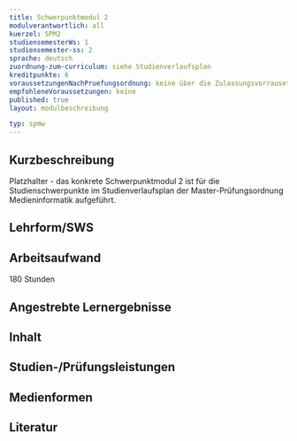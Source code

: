 ```yaml
---
title: Schwerpunktmodul 2
modulverantwortlich: all
kuerzel: SPM2
studiensemesterWs: 1
studiensemester-ss: 2
sprache: deutsch
zuordnung-zum-curriculum: siehe Studienverlaufsplan
kreditpunkte: 6
voraussetzungenNachPruefungsordnung: keine über die Zulassungsvorrausetzungen zum Studium hinausgehenden
empfohleneVoraussetzungen: keine
published: true
layout: modulbeschreibung

typ: spmw
---
```


## Kurzbeschreibung
Platzhalter - das konkrete Schwerpunktmodul 2 ist für die Studienschwerpunkte im Studienverlaufsplan der Master-Prüfungsordnung Medieninformatik aufgeführt.

## Lehrform/SWS


## Arbeitsaufwand
180 Stunden

## Angestrebte Lernergebnisse

## Inhalt

## Studien-/Prüfungsleistungen

## Medienformen

## Literatur

